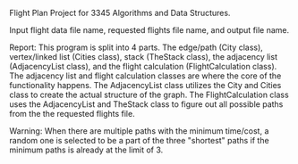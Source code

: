 Flight Plan Project for 3345 Algorithms and Data Structures.

Input flight data file name, requested flights file name, and output file name.

Report: This program is split into 4 parts. The edge/path (City class), vertex/linked list (Cities class), stack 
(TheStack class), the adjacency list (AdjacencyList class), and the flight calculation (FlightCalculation class). 
The adjacency list and flight calculation classes are where the core of the functionality happens. The 
AdjacencyList class utilizes the City and Cities class to create the actual structure of the graph. The 
FlightCalculation class uses the AdjacencyList and TheStack class to figure out all possible paths from the the 
requested flights file. 

Warning: When there are multiple paths with the minimum time/cost, a random one is selected to be a part of the three 
"shortest" paths if the minimum paths is already at the limit of 3.

